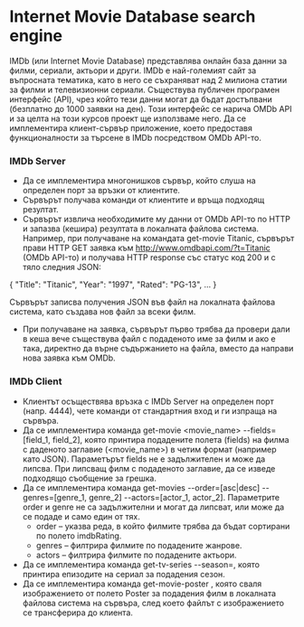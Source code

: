 # Internet Movie Database search engine

IMDb (или Internet Movie Database) представлява онлайн база данни за филми, сериали,
актьори и други. IMDb е най-големият сайт за въпросната тематика, като в него се
съхраняват над 2 милиона статии за филми и телевизионни сериали. Съществува
публичен програмен интерфейс (API), чрез който тези данни могат да бъдат достъпвани
(безплатно до 1000 заявки на ден). Този интерфейс се нарича OMDb API и за целта на този
курсов проект ще използваме него.
Да се имплементира клиент-сървър приложение, което предоставя функционалности за
търсене в IMDb посредством OMDb API-то.

### **IMDb Server**
* Да се имплементира многонишков сървър, който слуша на определен порт за
връзки от клиентите.
* Сървърът получава команди от клиентите и връща подходящ резултат.
* Сървърът извлича необходимите му данни от OMDb API-то по HTTP и запазва
(кешира) резултата в локалната файлова система. Например, при получаване на
командата get-movie Titanic, сървърът прави HTTP GET заявка към
http://www.omdbapi.com/?t=Titanic (OMDb API-то) и получава HTTP response със
статус код 200 и с тяло следния JSON:


{
"Title": "Titanic",
"Year": "1997",
"Rated": "PG-13",
…
}

Сървърът записва получения JSON във файл на локалната файлова система, като
създава нов файл за всеки филм.
* При получаване на заявка, сървърът първо трябва да провери дали в кеша вече
съществува файл с подаденото име за филм и ако е така, директно да върне
съдържанието на файла, вместо да направи нова заявка към OMDb.

### **IMDb Client**
* Клиентът осъществява връзка с IMDb Server на определен порт (напр. 4444), чете
команди от стандартния вход и ги изпраща на сървъра.
* Да се имплементира команда get-movie <movie_name> --fields=[field_1,
field_2], която принтира подадените полета (fields) на филма с даденото
заглавие (<movie_name>) в четим формат (например като JSON). Параметърът
fields не е задължителен и може да липсва. При липсващ филм с подаденото
заглавие, да се изведе подходящо съобщение за грешка.
* Да се имплементира команда get-movies --order=[asc|desc] --
genres=[genre_1, genre_2] --actors=[actor_1, actor_2]. Параметрите
order и genre не са задължителни и могат да липсват, или може да се подаде и
само един от тях.
  * order – указва реда, в който филмите трябва да бъдат сортирани по полето
imdbRating.
  * genres – филтрира филмите по подадените жанрове.
  * actors – филтрира филмите по подадените актьори.
* Да се имплементира команда get-tv-series <name> --season=<value>,
която принтира епизодите на сериал за подадения сезон.
* Да се имплементира команда get-movie-poster <name>, която сваля
изображението от полето Poster за подадения филм в локалната файлова
система на сървъра, след което файлът с изображението се трансферира до
клиента.

